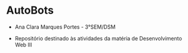 # AutoBots

- Ana Clara Marques Portes - 3°SEM/DSM

- Repositório destinado às atividades da matéria de Desenvolvimento Web III
